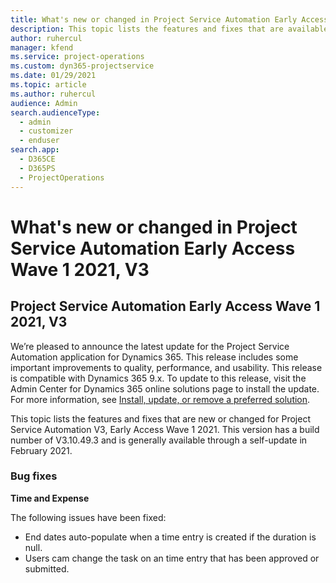 ```yaml
---
title: What's new or changed in Project Service Automation Early Access Wave 1 2021, V3
description: This topic lists the features and fixes that are available in Project Service Automation Early Access Wave 1 2021, V3.
author: ruhercul
manager: kfend
ms.service: project-operations
ms.custom: dyn365-projectservice
ms.date: 01/29/2021
ms.topic: article
ms.author: ruhercul
audience: Admin
search.audienceType: 
  - admin
  - customizer
  - enduser
search.app: 
  - D365CE
  - D365PS
  - ProjectOperations
---
```


# What's new or changed in Project Service Automation Early Access Wave 1 2021, V3

## Project Service Automation Early Access Wave 1 2021, V3

We’re pleased to announce the latest update for the Project Service Automation application for Dynamics 365. This release includes some important improvements to quality, performance, and usability. This release is compatible with Dynamics 365 9.x. To update to this release, visit the Admin Center for Dynamics 365 online solutions page to install the update. For more information, see [Install, update, or remove a preferred solution](https://docs.microsoft.com/power-platform/admin/install-remove-preferred-solution).

This topic lists the features and fixes that are new or changed for Project Service Automation V3, Early Access Wave 1 2021. This version has a build number of V3.10.49.3 and is generally available through a self-update in February 2021.


### Bug fixes

**Time and Expense**

The following issues have been fixed:

- End dates auto-populate when a time entry is created if the duration is null.
- Users cam change the task on an time entry that has been approved or submitted.
